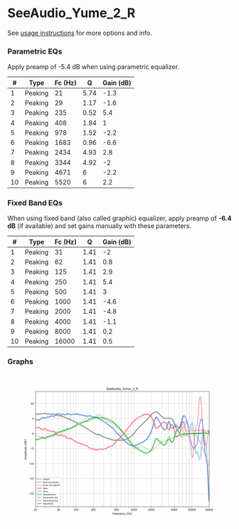 # SeeAudio_Yume_2_R
See [usage instructions](https://github.com/jaakkopasanen/AutoEq#usage) for more options and info.

### Parametric EQs
Apply preamp of -5.4 dB when using parametric equalizer.

|   # | Type    |   Fc (Hz) |    Q |   Gain (dB) |
|-----|---------|-----------|------|-------------|
|   1 | Peaking |        21 | 5.74 |        -1.3 |
|   2 | Peaking |        29 | 1.17 |        -1.6 |
|   3 | Peaking |       235 | 0.52 |         5.4 |
|   4 | Peaking |       408 | 1.84 |         1   |
|   5 | Peaking |       978 | 1.52 |        -2.2 |
|   6 | Peaking |      1683 | 0.96 |        -6.6 |
|   7 | Peaking |      2434 | 4.93 |         2.8 |
|   8 | Peaking |      3344 | 4.92 |        -2   |
|   9 | Peaking |      4671 | 6    |        -2.2 |
|  10 | Peaking |      5520 | 6    |         2.2 |

### Fixed Band EQs
When using fixed band (also called graphic) equalizer, apply preamp of **-6.4 dB** (if available) and set gains manually with these parameters.

|   # | Type    |   Fc (Hz) |    Q |   Gain (dB) |
|-----|---------|-----------|------|-------------|
|   1 | Peaking |        31 | 1.41 |        -2   |
|   2 | Peaking |        62 | 1.41 |         0.8 |
|   3 | Peaking |       125 | 1.41 |         2.9 |
|   4 | Peaking |       250 | 1.41 |         5.4 |
|   5 | Peaking |       500 | 1.41 |         3   |
|   6 | Peaking |      1000 | 1.41 |        -4.6 |
|   7 | Peaking |      2000 | 1.41 |        -4.8 |
|   8 | Peaking |      4000 | 1.41 |        -1.1 |
|   9 | Peaking |      8000 | 1.41 |         0.2 |
|  10 | Peaking |     16000 | 1.41 |         0.5 |

### Graphs
![](./SeeAudio_Yume_2_R.png)
